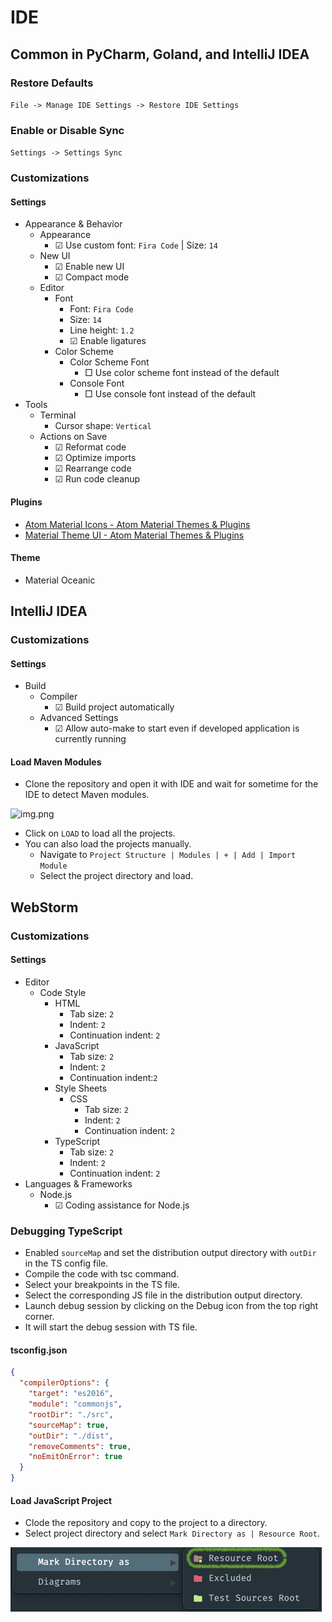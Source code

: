 # IDE

## Common in PyCharm, Goland, and IntelliJ IDEA

### Restore Defaults

```File -> Manage IDE Settings -> Restore IDE Settings```

### Enable or Disable Sync

```Settings -> Settings Sync```

### Customizations

#### Settings

- Appearance & Behavior
  - Appearance
    - ☑ Use custom font: `Fira Code` | Size: `14`
  - New UI
    - ☑ Enable new UI
    - ☑ Compact mode
  - Editor
    - Font
      - Font: `Fira Code`
      - Size: `14`
      - Line height: `1.2`
      - ☑ Enable ligatures
    - Color Scheme
      - Color Scheme Font
        - □ Use color scheme font instead of the default
      - Console Font
        - □ Use console font instead of the default
- Tools
  - Terminal
    - Cursor shape: `Vertical`
  - Actions on Save
    - ☑ Reformat code
    - ☑ Optimize imports
    - ☑ Rearrange code
    - ☑ Run code cleanup

#### Plugins

- [Atom Material Icons - Atom Material Themes & Plugins](https://plugins.jetbrains.com/plugin/10044-atom-material-icons)
- [Material Theme UI - Atom Material Themes & Plugins](https://plugins.jetbrains.com/plugin/8006-material-theme-ui)

#### Theme

- Material Oceanic

## IntelliJ IDEA

### Customizations

#### Settings

- Build
  - Compiler
    - ☑ Build project automatically 
  - Advanced Settings
    - ☑ Allow auto-make to start even if developed application is currently running

#### Load Maven Modules

* Clone the repository and open it with IDE and wait for sometime for the IDE to detect Maven modules.

![img.png](images/img.png)

* Click on `LOAD` to load all the projects.
* You can also load the projects manually.
  * Navigate to `Project Structure | Modules | + | Add | Import Module`
  * Select the project directory and load.

## WebStorm

### Customizations

#### Settings

- Editor
  - Code Style
    - HTML
      - Tab size: `2`
      - Indent: `2`
      - Continuation indent: `2`
    - JavaScript
      - Tab size: `2`
      - Indent: `2`
      - Continuation indent:`2`
    - Style Sheets
      - CSS
        - Tab size: `2`
        - Indent: `2`
        - Continuation indent: `2`
    - TypeScript
      - Tab size: `2`
      - Indent: `2`
      - Continuation indent: `2`
- Languages & Frameworks
  - Node.js
    - ☑ Coding assistance for Node.js

### Debugging TypeScript

* Enabled `sourceMap` and set the distribution output directory with `outDir` in the TS config file.
* Compile the code with tsc command.
* Select your breakpoints in the TS file.
* Select the corresponding JS file in the distribution output directory.
* Launch debug session by clicking on the Debug icon from the top right corner.
* It will start the debug session with TS file.

#### tsconfig.json

```json
{
  "compilerOptions": {
    "target": "es2016",
    "module": "commonjs",
    "rootDir": "./src",
    "sourceMap": true,
    "outDir": "./dist",
    "removeComments": true,
    "noEmitOnError": true
  }
}
```

#### Load JavaScript Project

* Clode the repository and copy to the project to a directory.
* Select project directory and select `Mark Directory as | Resource Root`.

![resource-root.png](images/resource-root.png)
